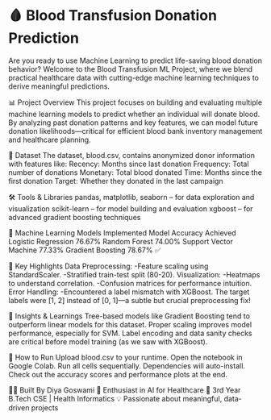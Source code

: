 # 🩸 Blood Transfusion Donation Prediction
Are you ready to use Machine Learning to predict life-saving blood donation behavior? Welcome to the Blood Transfusion ML Project, where we blend practical healthcare data with cutting-edge machine learning techniques to derive meaningful predictions.

📊 Project Overview
This project focuses on building and evaluating multiple machine learning models to predict whether an individual will donate blood. By analyzing past donation patterns and key features, we can model future donation likelihoods—critical for efficient blood bank inventory management and healthcare planning.

📁 Dataset
The dataset, blood.csv, contains anonymized donor information with features like:
Recency: Months since last donation
Frequency: Total number of donations
Monetary: Total blood donated
Time: Months since the first donation
Target: Whether they donated in the last campaign

🛠️ Tools & Libraries
pandas, matplotlib, seaborn – for data exploration and visualization
scikit-learn – for model building and evaluation
xgboost – for advanced gradient boosting techniques

🤖 Machine Learning Models Implemented
Model	Accuracy Achieved
Logistic Regression	76.67%
Random Forest	74.00%
Support Vector Machine	77.33%
Gradient Boosting	78.67% ✅

📌 Key Highlights
Data Preprocessing:
-Feature scaling using StandardScaler.
-Stratified train-test split (80-20).
Visualization:
-Heatmaps to understand correlation.
-Confusion matrices for performance intuition.
Error Handling:
-Encountered a label mismatch with XGBoost. The target labels were [1, 2] instead of [0, 1]—a subtle but crucial preprocessing fix!

🧠 Insights & Learnings
Tree-based models like Gradient Boosting tend to outperform linear models for this dataset.
Proper scaling improves model performance, especially for SVM.
Label encoding and data sanity checks are critical before model training (as we saw with XGBoost).

🚀 How to Run
Upload blood.csv to your runtime.
Open the notebook in Google Colab.
Run all cells sequentially. Dependencies will auto-install.
Check out the accuracy scores and performance plots at the end.

👩‍🔬 Built By
Diya Goswami
🔬 Enthusiast in AI for Healthcare
📘 3rd Year B.Tech CSE | Health Informatics
💡 Passionate about meaningful, data-driven projects
